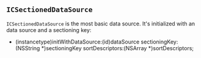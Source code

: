 ## `ICSectionedDataSource`

`ICSectionedDataSource` is the most basic data source. It's initialized with an data source and a sectioning key:

- (instancetype)initWithDataSource:(id<ICDataSource>)dataSource sectioningKey:(NSString *)sectioningKey sortDescriptors:(NSArray *)sortDescriptors;

